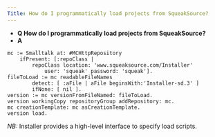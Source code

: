 ```yaml
---
Title: How do I programmatically load projects from SqueakSource?
---
```


- **Q How do I programmatically load projects from SqueakSource?**
- **A**
```| mc fileToLoad version |
mc := Smalltalk at: #MCHttpRepository
	ifPresent: [:repoClass |
		repoClass location: 'www.squeaksource.com/Installer'
			user: 'squeak' password: 'squeak'].
fileToLoad := mc readableFileNames
		detect: [ :aFile | aFile beginsWith:'Installer-sd.3' ]
		ifNone: [ nil ].
version := mc versionFromFileNamed: fileToLoad.
version workingCopy repositoryGroup addRepository: mc.
mc creationTemplate: mc asCreationTemplate.
version load.
```
*NB:* Installer provides a high-level interface to specify load scripts.
